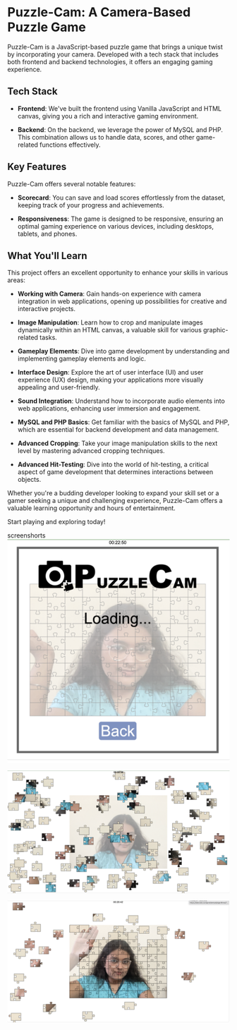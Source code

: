 # Puzzle-Cam: A Camera-Based Puzzle Game

Puzzle-Cam is a JavaScript-based puzzle game that brings a unique twist by incorporating your camera. Developed with a tech stack that includes both frontend and backend technologies, it offers an engaging gaming experience.

## Tech Stack

- **Frontend**: We've built the frontend using Vanilla JavaScript and HTML canvas, giving you a rich and interactive gaming environment.

- **Backend**: On the backend, we leverage the power of MySQL and PHP. This combination allows us to handle data, scores, and other game-related functions effectively.

## Key Features

Puzzle-Cam offers several notable features:

- **Scorecard**: You can save and load scores effortlessly from the dataset, keeping track of your progress and achievements.

- **Responsiveness**: The game is designed to be responsive, ensuring an optimal gaming experience on various devices, including desktops, tablets, and phones.

## What You'll Learn

This project offers an excellent opportunity to enhance your skills in various areas:

- **Working with Camera**: Gain hands-on experience with camera integration in web applications, opening up possibilities for creative and interactive projects.

- **Image Manipulation**: Learn how to crop and manipulate images dynamically within an HTML canvas, a valuable skill for various graphic-related tasks.

- **Gameplay Elements**: Dive into game development by understanding and implementing gameplay elements and logic.

- **Interface Design**: Explore the art of user interface (UI) and user experience (UX) design, making your applications more visually appealing and user-friendly.

- **Sound Integration**: Understand how to incorporate audio elements into web applications, enhancing user immersion and engagement.

- **MySQL and PHP Basics**: Get familiar with the basics of MySQL and PHP, which are essential for backend development and data management.

- **Advanced Cropping**: Take your image manipulation skills to the next level by mastering advanced cropping techniques.

- **Advanced Hit-Testing**: Dive into the world of hit-testing, a critical aspect of game development that determines interactions between objects.

Whether you're a budding developer looking to expand your skill set or a gamer seeking a unique and challenging experience, Puzzle-Cam offers a valuable learning opportunity and hours of entertainment.

Start playing and exploring today!

screenshorts
![Lobby](https://github.com/kirteeprajapati/Puzzle_Cam/blob/main/assets/lobby.png)

![Scattered](https://github.com/kirteeprajapati/Puzzle_Cam/blob/main/assets/scattered.png)

![HandRaised](https://github.com/kirteeprajapati/Puzzle_Cam/blob/main/assets/Handraised.png)


